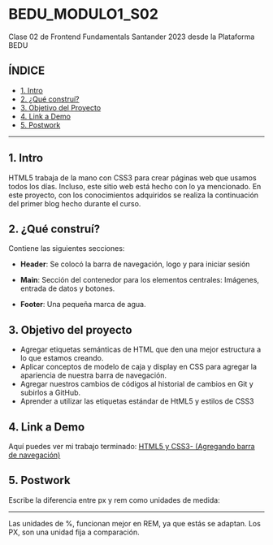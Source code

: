 # BEDU_MODULO1_S02
Clase 02 de Frontend Fundamentals Santander 2023 desde la Plataforma BEDU

## **ÍNDICE**

* [1. Intro](#)
* [2. ¿Qué construí?](#)
* [3. Objetivo del Proyecto](#)
* [4. Link a Demo](#)
* [5. Postwork](#)

****
## 1. Intro

HTML5 trabaja de la mano con CSS3 para crear páginas web que usamos todos los días. Incluso, este sitio web está hecho con lo ya mencionado. En este proyecto, con los conocimientos adquiridos se realiza la continuación del primer blog hecho durante el curso.



## 2. ¿Qué construí?

Contiene las siguientes secciones:

* **Header**: Se colocó la barra de navegación, logo y para iniciar sesión

* **Main**: Sección del contenedor para los elementos centrales: Imágenes, entrada de datos y botones.

* **Footer**: Una pequeña marca de agua.


## 3. Objetivo del proyecto

* Agregar etiquetas semánticas de HTML que den una mejor estructura a lo que estamos creando.
* Aplicar conceptos de modelo de caja y display en CSS para agregar la apariencia de nuestra barra de navegación.
* Agregar nuestros cambios de códigos al historial de cambios en Git y subirlos a GitHub.
* Aprender a utilizar las etiquetas estándar de HtML5 y estilos de CSS3


## 4. Link a Demo

Aquí puedes ver mi trabajo terminado: [HTML5 y CSS3- (Agregando barra de navegación)](modulo1-s02-bedu.netlify.app)


## 5. Postwork

Escribe la diferencia entre px y rem como unidades de medida:
****
Las unidades de %, funcionan mejor en REM, ya que estás se adaptan. Los PX, son una unidad fija a comparación.

